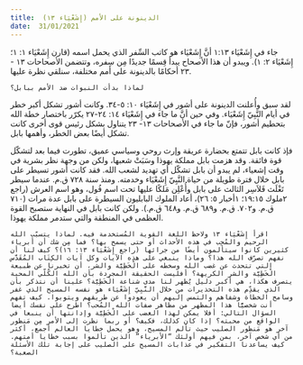 ```yaml
---
title:  الدينونة على الأمم (إِشَعْيَاء ۱۳)
date:  31/01/2021
---
```


جاء في إِشَعْيَاء ۱:۱۳ أنَّ إِشَعْيَاء هو كاتب السِّفر الذي يحمل اسمه (قارن إِشَعْيَاء ١: ١؛ إِشَعْيَاء ٢: ١). ويبدو أن هذا الأصحاح يبدأ قِسمًا جديدًا مِن سِفره، وتتضمن الأصحاحات ۱۳ - ۲۳ أحكامًا بالدينونة على أمم مختلفة، سنلقي نظرة عليها.

`لماذا بدأت النبوات ضد الأمم ببابل؟`

لقد سبق وأُعلنت الدينونة على أشور في إِشَعْيَاء ١٠: ٥-٣٤. وكانت أشور تشكل أكبر خطر في أيام النَّبِيّ إِشَعْيَاء. وفي حين أنَّ ما جاء في إِشَعْيَاء ١٤: ٢٤-٢٧ يكرّر باختصار خطة الله بتحطيم أشور، فإنّ ما جاء في الأصحاحات ۱۳- ۲۳ يتناول بشكل رئيس قوى أخرى كانت تشكل أيضًا بعض الخطر، وأهمها بابل.

فإذ كانت بابل تتمتع بحضارة عريقة وإرث روحي وسياسي عميق، تطورت فيما بعد لتشكّل قوة فائقة. وقد هزمت بابل مملكة يهوذا وسَبَتْ شعبها، ولكن من وجهة نظر بشرية في وقت إشعياء، لم يبدو أن بابل تشكّل أي تهديد لشعب الله. فقد كانت أشور تسيطر على بابل خلال فترة طويلة من حياة النَّبِيّ إِشَعْيَاء وخدمته. ومنذ سنة ۷۲۸ ق.م. عندما سيطر تَغْلَث فَلاَسِر الثالث على بابل وأُعْلِن مَلكًا عليها تحت اسم فُول، وهو اسم العرش (راجع ٢ملوك ١٩:١٥؛ ١أخبار ٥: ٢٦)، أعاد الملوك البابليون السيطرة على بابل عدة مرات (۷۱۰ ق.م. و٧٠٢. ق.م. و٦٨٩ ق.م. و٦٤٨ ق.م.). ولكن كانت بابل في النهاية ستصبح القوة العظمى في المنطقة والتي ستدمر مملكة يهوذا.

`اقرأ إِشَعْيَاء ۱۳ ولاحظ اللغة القوية المُستخدمة فيه. لماذا يتسبّب الله الرحيم والمُحِب في هذه الأحداث أو حتى يسمح بها؟ فما مِن شك أن أبرياء كثيرين كانوا سيتألمون أيضًا من جرائها (راجع إِشَعْيَاء ١٣: ١٦)؟ كيف لنا أن نفهم تصرّف الله هذا؟ وماذا ينبغي على هذه الآيات وكل آيات الكِتَاب المُقَدَّس التي تتحدث عن غضب الله وسخطه على الْخَطِيَّة والشر، أن تخبرنا عن طبيعة الْخَطِيَّة والشر الكريهة؟ أفليست الحقيقة المجردة بأن الله الكُلّي المحبة يتصرف هكذا، هي أكبر دليل يُظهر لنا مدى شناعة الْخَطِيَّة؟ علينا أن نتذكر بأن الذي يقدِّم هذه التحذيرات من خلال النَّبِيّ إِشَعْيَاء هو نفسه المسيح الذي غفر وسامح الخطاة وشفاهم والتمس إليهم أن يعودوا عن طريقهم ويتوبوا. كيف تفهم أنت شخصيًّا هذا المظهر من مظاهر صفات الله المُحب؟ اطرح على نفسك أيضا السؤال التالي: أفلا يمكن لهذا الغضب على الْخَطِيَّة وإدانتها أن ينبعا في الواقع من محبته؟ إذا كان كذلك، فكيف؟ أو ربما نظرت إلى الأمر مِن مَنظور آخر هو مَنظور الصليب حيث تألم المسيح، وهو يحمل خطايا العالم أجمع، أكثر من أي شخص آخر، بمن فيهم أولئك “الأبرياء” الذين تألموا بسبب خطايا أمتهم. كيف يساعدنا التفكير في عذابات المسيح على الصليب على إجابة تلك الأسئلة الصعبة؟`